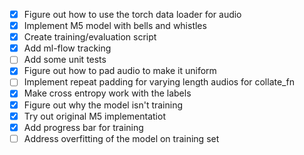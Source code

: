 - [x] Figure out how to use the torch data loader for audio
- [x] Implement M5 model with bells and whistles
- [x] Create training/evaluation script
- [x] Add ml-flow tracking
- [ ] Add some unit tests
- [x] Figure out how to pad audio to make it uniform
- [ ] Implement repeat padding for varying length audios for collate_fn
- [x] Make cross entropy work with the labels
- [x] Figure out why the model isn't training
- [x] Try out original M5 implementatiot
- [x] Add progress bar for training
- [ ] Address overfitting of the model on training set
